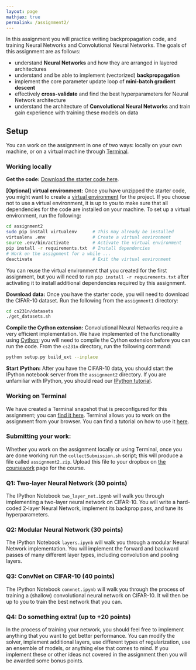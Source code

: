 ```yaml
---
layout: page
mathjax: true
permalink: /assignment2/
---
```


In this assignment you will practice writing backpropagation code, and training Neural Networks and Convolutional Neural Networks. The goals of this assignment are as follows:

- understand **Neural Networks** and how they are arranged in layered architectures
- understand and be able to implement (vectorized) **backpropagation**
- implement the core parameter update loop of **mini-batch gradient descent**
- effectively **cross-validate** and find the best hyperparameters for Neural Network architecture
- understand the architecture of **Convolutional Neural Networks** and train gain experience with training these models on data

## Setup
You can work on the assignment in one of two ways: locally on your own machine, or on a virtual machine through [Terminal](https://www.terminal.com/).

### Working locally
**Get the code:**
[Download the starter code here](http://vision.stanford.edu/teaching/cs231n/assignment2.zip).

**[Optional] virtual environment:**
Once you have unzipped the starter code, you might want to create a
[virtual environment](http://docs.python-guide.org/en/latest/dev/virtualenvs/)
for the project. If you choose not to use a virtual environment, it is up to you
to make sure that all dependencies for the code are installed on your machine.
To set up a virtual environment, run the following:

```bash
cd assignment2
sudo pip install virtualenv      # This may already be installed
virtualenv .env                  # Create a virtual environment
source .env/bin/activate         # Activate the virtual environment
pip install -r requirements.txt  # Install dependencies
# Work on the assignment for a while ...
deactivate                       # Exit the virtual environment
```

You can reuse the virtual environment that you created for the first assignment,
but you will need to run `pip install -r requirements.txt` after activating it
to install additional dependencies required by this assignment.

**Download data:**
Once you have the starter code, you will need to download the CIFAR-10 dataset.
Run the following from the `assignment1` directory:

```bash
cd cs231n/datasets
./get_datasets.sh
```

**Compile the Cython extension:** Convolutional Neural Networks require a very efficient implementation. We have implemented of the functionality using [Cython](http://cython.org/); you will need to compile the Cython extension before you can run the code. From the `cs231n` directory, run the following command:

```bash
python setup.py build_ext --inplace
```

**Start IPython:**
After you have the CIFAR-10 data, you should start the IPython notebook server from the
`assignment2` directory. If you are unfamiliar with IPython, you should read our
[IPython tutorial](/ipython-tutorial).


### Working on Terminal
We have created a Terminal snapshot that is preconfigured for this assignment;
you can [find it here](https://www.terminal.com/tiny/WcL5zSlT0e). Terminal allows you to work on the assignment from your browser. You can find a tutorial on how to use it [here](/terminal-tutorial).

### Submitting your work:
Whether you work on the assignment locally or using Terminal, once you are done
working run the `collectSubmission.sh` script; this will produce a file called
`assignment2.zip`. Upload this file to your dropbox on
[the coursework](https://coursework.stanford.edu/portal/site/W15-CS-231N-01/)
page for the course.

### Q1: Two-layer Neural Network (30 points)

The IPython Notebook `two_layer_net.ipynb` will walk you through implementing a two-layer neural network on CIFAR-10. You will write a hard-coded 2-layer Neural Network, implement its backprop pass, and tune its hyperparameters.

### Q2: Modular Neural Network (30 points)

The IPython Notebook `layers.ipynb` will walk you through a modular Neural Network implementation. You will implement the forward and backward passes of many different layer types, including convolution and pooling layers.

### Q3: ConvNet on CIFAR-10 (40 points)

The IPython Notebook `convnet.ipynb` will walk you through the process of training a (shallow) convolutional neural network on CIFAR-10. It wil then be up to you to train the best network that you can.

### Q4: Do something extra! (up to +20 points)

In the process of training your network, you should feel free to implement anything that you want to get better performance. You can modify the solver, implement additional layers, use different types of regularization, use an ensemble of models, or anything else that comes to mind. If you implement these or other ideas not covered in the assignment then you will be awarded some bonus points.


